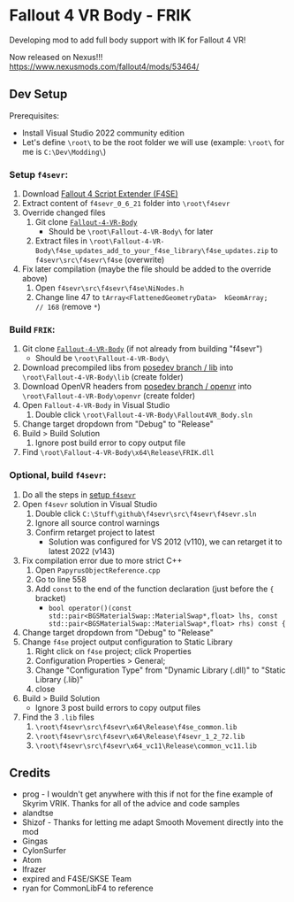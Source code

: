 # Fallout 4 VR Body - FRIK

Developing mod to add full body support with IK for Fallout 4 VR!

Now released on Nexus!!! https://www.nexusmods.com/fallout4/mods/53464/

## Dev Setup

Prerequisites:

- Install Visual Studio 2022 community edition
- Let's define `\root\` to be the root folder we will use (example: `\root\` for me is `C:\Dev\Modding\`)

### Setup `f4sevr`:

1. Download [Fallout 4 Script Extender (F4SE)](https://f4se.silverlock.org/)
2. Extract content of `f4sevr_0_6_21` folder into `\root\f4sevr`
3. Override changed files
   1. Git clone [`Fallout-4-VR-Body`](https://github.com/rollingrock/Fallout-4-VR-Body)
      - Should be `\root\Fallout-4-VR-Body\` for later
   2. Extract files in `\root\Fallout-4-VR-Body\f4se_updates_add_to_your_f4se_library\f4se_updates.zip` to `f4sevr\src\f4sevr\f4se` (overwrite)
4. Fix later compilation (maybe the file should be added to the override above)
   1. Open `f4sevr\src\f4sevr\f4se\NiNodes.h`
   2. Change line 47 to `tArray<FlattenedGeometryData>	kGeomArray;					// 168` (remove `*`)

### Build `FRIK`:

1. Git clone [`Fallout-4-VR-Body`](https://github.com/rollingrock/Fallout-4-VR-Body) (if not already from building "f4sevr")
   - Should be `\root\Fallout-4-VR-Body\`
2. Download precompiled libs from [posedev branch / lib](https://github.com/rollingrock/Fallout-4-VR-Body/tree/posedev/lib) into `\root\Fallout-4-VR-Body\lib` (create folder)
3. Download OpenVR headers from [posedev branch / openvr](https://github.com/rollingrock/Fallout-4-VR-Body/tree/posedev/openvr) into `\root\Fallout-4-VR-Body\openvr` (create folder)
4. Open `Fallout-4-VR-Body` in Visual Studio
   1. Double click `\root\Fallout-4-VR-Body\Fallout4VR_Body.sln`
5. Change target dropdown from "Debug" to "Release"
6. Build > Build Solution
   1. Ignore post build error to copy output file
7. Find `\root\Fallout-4-VR-Body\x64\Release\FRIK.dll`

### Optional, build `f4sevr`:

1. Do all the steps in [setup `f4sevr`](#setup-f4sevr)
2. Open `f4sevr` solution in Visual Studio
   1. Double click `C:\Stuff\github\f4sevr\src\f4sevr\f4sevr.sln`
   2. Ignore all source control warnings
   3. Confirm retarget project to latest
      - Solution was configured for VS 2012 (v110), we can retarget it to latest 2022 (v143)
3. Fix compilation error due to more strict C++
   1. Open `PapyrusObjectReference.cpp`
   2. Go to line 558
   3. Add `const` to the end of the function declaration (just before the `{` bracket)
      - `bool operator()(const std::pair<BGSMaterialSwap::MaterialSwap*,float> lhs, const std::pair<BGSMaterialSwap::MaterialSwap*,float> rhs) const {`
4. Change target dropdown from "Debug" to "Release"
5. Change `f4se` project output configuration to Static Library
   1. Right click on `f4se` project; click Properties
   2. Configuration Properties > General;
   3. Change "Configuration Type" from "Dynamic Library (.dll)" to "Static Library (.lib)"
   4. close
6. Build > Build Solution
   - Ignore 3 post build errors to copy output files
7. Find the 3 `.lib` files
   1. `\root\f4sevr\src\f4sevr\x64\Release\f4se_common.lib`
   2. `\root\f4sevr\src\f4sevr\x64\Release\f4sevr_1_2_72.lib`
   3. `\root\f4sevr\src\f4sevr\x64_vc11\Release\common_vc11.lib`

## Credits

- prog - I wouldn't get anywhere with this if not for the fine example of Skyrim VRIK. Thanks for all of the advice and code samples
- alandtse
- Shizof - Thanks for letting me adapt Smooth Movement directly into the mod
- Gingas
- CylonSurfer
- Atom
- lfrazer
- expired and F4SE/SKSE Team
- ryan for CommonLibF4 to reference
